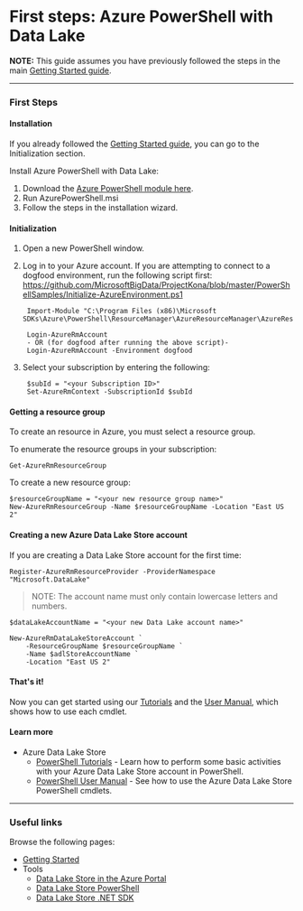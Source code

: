 # First steps: Azure PowerShell with Data Lake

**NOTE:** This guide assumes you have previously followed the steps in the main [Getting Started guide](../GettingStarted.md).

------------

### First Steps
#### Installation
If you already followed the [Getting Started guide](../GettingStarted.md), you can go to the Initialization section.

Install Azure PowerShell with Data Lake:

1. Download the [Azure PowerShell module here](https://github.com/MicrosoftBigData/AzureDataLake/releases).
1. Run AzurePowerShell.msi
1. Follow the steps in the installation wizard.


#### Initialization
1. Open a new PowerShell window.
2. Log in to your Azure account. If you are attempting to connect to a dogfood environment, run the following script first: https://github.com/MicrosoftBigData/ProjectKona/blob/master/PowerShellSamples/Initialize-AzureEnvironment.ps1

        Import-Module "C:\Program Files (x86)\Microsoft SDKs\Azure\PowerShell\ResourceManager\AzureResourceManager\AzureResourceManager.psd1"

        Login-AzureRmAccount
        - OR (for dogfood after running the above script)-
        Login-AzureRmAccount -Environment dogfood

3. Select your subscription by entering the following:

        $subId = "<your Subscription ID>"
        Set-AzureRmContext -SubscriptionId $subId


#### Getting a resource group
To create an resource in Azure, you must select a resource group.

To enumerate the resource groups in your subscription:
    
    Get-AzureRmResourceGroup
    
To create a new resource group:

    $resourceGroupName = "<your new resource group name>"
    New-AzureRmResourceGroup -Name $resourceGroupName -Location "East US 2"
    

#### Creating a new Azure Data Lake Store account

If you are creating a Data Lake Store account for the first time:

	Register-AzureRmResourceProvider -ProviderNamespace "Microsoft.DataLake" 

> NOTE: The account name must only contain lowercase letters and numbers.

    $dataLakeAccountName = "<your new Data Lake account name>"
    
    New-AzureRmDataLakeStoreAccount `
        -ResourceGroupName $resourceGroupName `
        -Name $adlStoreAccountName `
        -Location "East US 2"

#### That's it!

Now you can get started using our [Tutorials](Tutorials.md) and the [User Manual](UserManual.md), which shows how to use each cmdlet.

#### Learn more

* Azure Data Lake Store
    * [PowerShell Tutorials](https://github.com/MicrosoftBigData/AzureDataLake/blob/master/docs/PowerShell/Tutorials.md) - Learn how to perform some basic activities with your Azure Data Lake Store account in PowerShell.
    * [PowerShell User Manual](https://github.com/MicrosoftBigData/AzureDataLake/tree/master/docs/PowerShell/UserManual.md) - See how to use the Azure Data Lake Store PowerShell cmdlets.

------------

### Useful links

Browse the following pages:

* [Getting Started](../GettingStarted.md)
* Tools
    * [Data Lake Store in the Azure Portal](../AzurePortal/FirstSteps.md)
    * [Data Lake Store PowerShell](../PowerShell/FirstSteps.md)
    * [Data Lake Store .NET SDK](../SDK/FirstSteps.md)
